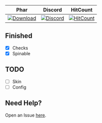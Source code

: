 | Phar | Discord | HitCount |
| :---: | :---: | :---: |
 [![Download](https://img.shields.io/badge/download-latest-blue.svg)](https://poggit.pmmp.io/ci/CLADevs/EconomyNPC) | [![Discord](https://camo.githubusercontent.com/455152269a0ed38255ed15e375084d4dd08e0c98/68747470733a2f2f696d672e736869656c64732e696f2f62616467652f636861742d6f6e253230646973636f72642d3732383944412e737667)](https://discord.gg/xEm5pcM) | [![HitCount](http://hits.dwyl.io/CLADevs/EconomyNPC.svg)](http://hits.dwyl.io/CLADevs/EconomyNPC)

## Finished
 - [x] Checks
 - [x] Spinable

## TODO
 - [ ] Skin
 - [ ] Config

 ## Need Help?
  Open an Issue [here](https://github.com/CLADevs/EconomyNPC/issues/new).